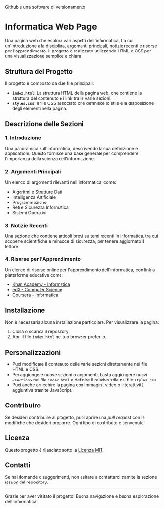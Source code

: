 Github e una software di versionamento
# Informatica Web Page

Una pagina web che esplora vari aspetti dell'informatica, tra cui un'introduzione alla disciplina, argomenti principali, notizie recenti e risorse per l'apprendimento. Il progetto è realizzato utilizzando HTML e CSS per una visualizzazione semplice e chiara.

## Struttura del Progetto

Il progetto è composto da due file principali:

- **`index.html`**: La struttura HTML della pagina web, che contiene la struttura del contenuto e i link tra le varie sezioni.
- **`styles.css`**: Il file CSS associato che definisce lo stile e la disposizione degli elementi nella pagina.

## Descrizione delle Sezioni

### 1. **Introduzione**
   Una panoramica sull'informatica, descrivendo la sua definizione e applicazioni. Questo fornisce una base generale per comprendere l'importanza della scienza dell'informazione.

### 2. **Argomenti Principali**
   Un elenco di argomenti rilevanti nell'informatica, come:
   - Algoritmi e Strutture Dati
   - Intelligenza Artificiale
   - Programmazione
   - Reti e Sicurezza Informatica
   - Sistemi Operativi

### 3. **Notizie Recenti**
   Una sezione che contiene articoli brevi su temi recenti in informatica, tra cui scoperte scientifiche e minacce di sicurezza, per tenere aggiornato il lettore.

### 4. **Risorse per l'Apprendimento**
   Un elenco di risorse online per l'apprendimento dell'informatica, con link a piattaforme educative come:
   - [Khan Academy - Informatica](https://www.khanacademy.org/computing/computer-science)
   - [edX - Computer Science](https://www.edx.org/learn/computer-science)
   - [Coursera - Informatica](https://www.coursera.org/browse/computer-science)

## Installazione

Non è necessaria alcuna installazione particolare. Per visualizzare la pagina:

1. Clona o scarica il repository.
2. Apri il file `index.html` nel tuo browser preferito.

## Personalizzazioni

- Puoi modificare il contenuto delle varie sezioni direttamente nei file HTML e CSS.
- Per aggiungere nuove sezioni o argomenti, basta aggiungere nuovi `<section>` nel file `index.html` e definire il relativo stile nel file `styles.css`.
- Puoi anche arricchire la pagina con immagini, video o interattività aggiuntiva tramite JavaScript.

## Contribuire

Se desideri contribuire al progetto, puoi aprire una *pull request* con le modifiche che desideri proporre. Ogni tipo di contributo è benvenuto!

## Licenza

Questo progetto è rilasciato sotto la [Licenza MIT](LICENSE).

## Contatti

Se hai domande o suggerimenti, non esitare a contattarci tramite la sezione *Issues* del repository.

---

Grazie per aver visitato il progetto! Buona navigazione e buona esplorazione dell'informatica!
